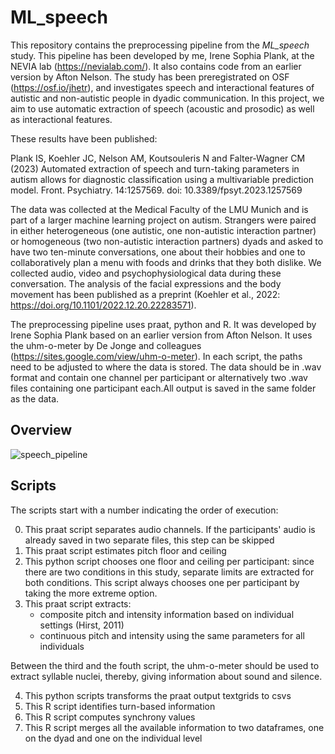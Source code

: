 # ML_speech

This repository contains the preprocessing pipeline from the *ML_speech* study. This pipeline has been developed by me, Irene Sophia Plank, at the NEVIA lab (https://nevialab.com/). It also contains code from an earlier version by Afton Nelson. The study has been preregistrated on OSF (https://osf.io/jhetr), and investigates speech and interactional features of autistic and non-autistic people in dyadic communication. In this project, we aim to use automatic extraction of speech (acoustic and prosodic) as well as interactional features.

These results have been published: 

Plank IS, Koehler JC, Nelson AM, Koutsouleris N and Falter-Wagner CM (2023) Automated extraction of speech and turn-taking parameters in autism allows for diagnostic classification using a multivariable prediction model. Front. Psychiatry. 14:1257569. doi: 10.3389/fpsyt.2023.1257569

The data was collected at the Medical Faculty of the LMU Munich and is part of a larger machine learning project on autism. Strangers were paired in either heterogeneous (one autistic, one non-autistic interaction partner) or homogeneous (two non-autistic interaction partners) dyads and asked to have two ten-minute conversations, one about their hobbies and one to collaboratively plan a menu with foods and drinks that they both dislike. We collected audio, video and psychophysiological data during these conversation. The analysis of the facial expressions and the body movement has been published as a preprint (Koehler et al., 2022: https://doi.org/10.1101/2022.12.20.22283571).

The preprocessing pipeline uses praat, python and R. It was developed by Irene Sophia Plank based on an earlier version from Afton Nelson. It uses the uhm-o-meter by De Jonge and colleagues (https://sites.google.com/view/uhm-o-meter). In each script, the paths need to be adjusted to where the data is stored. The data should be in .wav format and contain one channel per participant or alternatively two .wav files containing one participant each.All output is saved in the same folder as the data. 

## Overview
![speech_pipeline](https://user-images.githubusercontent.com/40594634/214036786-319e1aea-abe2-4e58-b33f-9e32c91d1447.PNG)


## Scripts

The scripts start with a number indicating the order of execution:

0. This praat script separates audio channels. If the participants' audio is already saved in two separate files, this step can be skipped
1. This praat script estimates pitch floor and ceiling
2. This python script chooses one floor and ceiling per participant: since there are two conditions in this study, separate limits are extracted for both conditions. This script always chooses one per participant by taking the more extreme option.
3. This praat script extracts:
	- composite pitch and intensity information based on individual settings (Hirst, 2011)
	- continuous pitch and intensity using the same parameters for all individuals
  
Between the third and the fouth script, the uhm-o-meter should be used to extract syllable nuclei, thereby, giving information about sound and silence.

4. This python scripts transforms the praat output textgrids to csvs
5. This R script identifies turn-based information
6. This R script computes synchrony values
7. This R script merges all the available information to two dataframes, one on the dyad and one on the individual level
